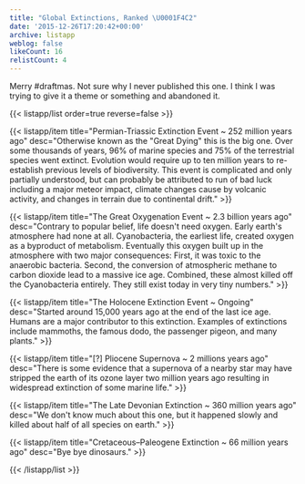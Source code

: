 ```yaml
---
title: "Global Extinctions, Ranked \U0001F4C2"
date: '2015-12-26T17:20:42+00:00'
archive: listapp
weblog: false
likeCount: 16
relistCount: 4
---
```


Merry #draftmas. Not sure why I never published this one. I think I was trying to give it a theme or something and abandoned it.

<!--more-->

{{< listapp/list order=true reverse=false >}}

   {{< listapp/item title="Permian-Triassic Extinction Event ~ 252 million years ago"
      desc="Otherwise known as the \"Great Dying\" this is the big one. Over some thousands of years, 96% of marine species and 75% of the terrestrial species went extinct. Evolution would require up to ten million years to re-establish previous levels of biodiversity. This event is complicated and only partially understood, but can probably be attributed to run of bad luck including a major meteor impact, climate changes cause by volcanic activity, and changes in terrain due to continental drift." >}}

   {{< listapp/item title="The Great Oxygenation Event ~ 2.3 billion years ago"
      desc="Contrary to popular belief, life doesn't need oxygen. Early earth's atmosphere had none at all. Cyanobacteria, the earliest life, created oxygen as a byproduct of metabolism. Eventually this oxygen built up in the atmosphere with two major consequences: First, it was toxic to the anaerobic bacteria. Second, the conversion of atmospheric methane to carbon dioxide lead to a massive ice age. Combined, these almost killed off the Cyanobacteria entirely. They still exist today in very tiny numbers." >}}

   {{< listapp/item title="The Holocene Extinction Event ~ Ongoing"
      desc="Started around 15,000 years ago at the end of the last ice age. Humans are a major contributor to this extinction. Examples of extinctions include mammoths, the famous dodo, the passenger pigeon, and many plants." >}}

   {{< listapp/item title="[?] Pliocene Supernova ~ 2 millions years ago"
      desc="There is some evidence that a supernova of a nearby star may have stripped the earth of its ozone layer two million years ago resulting in widespread extinction of some marine life." >}}

   {{< listapp/item title="The Late Devonian Extinction ~ 360 million years ago"
      desc="We don't know much about this one, but it happened slowly and killed about half of all species on earth." >}}

   {{< listapp/item title="Cretaceous–Paleogene Extinction ~ 66 million years ago"
      desc="Bye bye dinosaurs." >}}

{{< /listapp/list >}}
